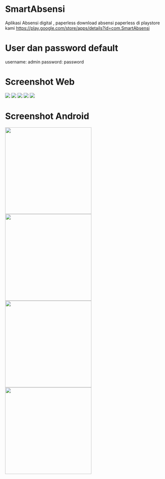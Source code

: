 # SmartAbsensi
Aplikasi Absensi digital , paperless
download absensi paperless di playstore kami 
https://play.google.com/store/apps/details?id=com.SmartAbsensi
# User dan password default
username: admin
password: password
# Screenshot Web
![](https://github.com/bisanedev/smartAbsensi/blob/main/screenshoot/rekapKelas.png?raw=true)
![](https://github.com/bisanedev/smartAbsensi/blob/main/screenshoot/rekapSiswa.png?raw=true)
![](https://github.com/bisanedev/smartAbsensi/blob/main/screenshoot/rekapGuru.png?raw=true)
![](https://github.com/bisanedev/smartAbsensi/blob/main/screenshoot/absensiLihatSiswa.png?raw=true)
![](https://github.com/bisanedev/smartAbsensi/blob/main/screenshoot/auditabsensiSiswa.png?raw=true)
# Screenshot Android
<img src="https://github.com/bisanedev/smartAbsensi/blob/main/screenshoot/Screenshot_1613217274.png?raw=true" width="280"> <img src="https://github.com/bisanedev/smartAbsensi/blob/main/screenshoot/Screenshot_1613221517.png?raw=true" width="280"> <img src="https://github.com/bisanedev/smartAbsensi/blob/main/screenshoot/Screenshot_1613221520.png?raw=true" width="280"> <img src="https://github.com/bisanedev/smartAbsensi/blob/main/screenshoot/Screenshot_1613221606.png?raw=true" width="280">
